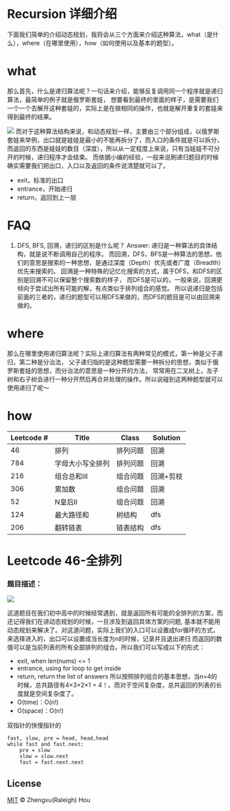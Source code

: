 # Recursion 详细介绍

下面我们简单的介绍动态规划，我将会从三个方面来介绍这种算法，what（是什么），where（在哪里使用），how（如何使用以及基本的题型）。
# what
那么首先，什么是递归算法呢？一句话来介绍，能够反复调用同一个程序就是递归算法，最简单的例子就是俄罗斯套娃，
想要看到最终的里面的样子，是需要我们一个一个去解开这种套娃的，实际上是在做相同的操作，也就是解开重复的套娃来得到最终的结果。

![](taowa.png)
而对于这种算法结构来说，和动态规划一样，主要由三个部分组成，以俄罗斯套娃来举例，出口就是娃娃是最小的不能再拆分了，而入口的条件就是可以拆分，而返回的东西是娃娃的数目（深度），所以从一定程度上来说，只有当娃娃不可分开的时候，递归程序才会结束。
而依据小编的经验，一般来说刷递归题目的时候确实需要我们把出口，入口以及返回的条件说清楚就可以了。

- exit，标准的出口
- entrance，开始递归
- return，返回到上一层

# FAQ
1. DFS, BFS, 回溯，递归的区别是什么呢？
    Answer: 递归是一种算法的具体结构，就是说不断调用自己的程序。
    而回溯，DFS，BFS是一种算法的思想，他们的意思是搜索的一种思想，是通过深度（Depth）优先或者广度（Breadth）优先来搜索的。
    回溯是一种特殊的记忆化搜索的方式，属于DFS，和DFS的区别是回溯不可以保留整个搜索数的样子，
    而DFS是可以的，一般来说，回溯更倾向于尝试出所有可能的解，有点类似于排列组合的感觉。
    所以说递归是包括前面的三者的，递归的题型可以用DFS来做的，而DFS的题目是可以由回溯来做的。
    

# where
那么在哪里使用递归算法呢？实际上递归算法有两种常见的模式，第一种是父子递归，第二种是分治法，
父子递归指的是这种题型需要一种拆分的思想，类似于俄罗斯套娃的思想，而分治法的意思是一种分开的方法，
常常用在二叉树上，左子树和右子树会进行一种分开然后再合并处理的操作。所以说碰到这两种题型就可以使用递归了呢～

# how

| Leetcode # | Title | Class | Solution|
|---| ----- | -------- | ---------| 
|46 | 排列 | 排列问题 | 回溯
|784 | 字母大小写全排列 | 排列问题 | 回溯
|216 | 组合总和III | 组合问题 | 回溯+剪枝
|306 | 累加数 | 组合问题 | 回溯
|52 | N皇后II | 组合问题 | 回溯
|124 | 最大路径和 | 树结构 | dfs
|206 | 翻转链表 | 链表结构 | dfs
 
# Leetcode 46-全排列
### 题目描述：

![](46_1.png)

这道题目在我们初中高中的时候经常遇到，就是返回所有可能的全排列的方案，而还记得我们在讲动态规划的时候，一旦涉及到返回具体方案的问题,
基本就不能用动态规划来解决了。对这道问题，实际上我们的入口可以设置成for循环的方式，来选择进入的，出口可以设置成当长度为n的时候，记录并且退出递归
而返回的数值可以是当前列表的所有全部排列的组合。所以我们可以写成以下的形式：
- exit, when len(nums) <= 1
- entrance, using for loop to get inside
- return, return the list of answers 
所以按照排列组合的基本思想，当n=4的时候，总共路径有4×3×2×1 = 4！。而对于空间复杂度，总共返回的列表的长度就是空间复杂度了。
- O(time)：O(n!)
- O(space)：O(n!)

双指针的快慢指针的
```
fast, slow, pre = head, head,head
while fast and fast.next:
    pre = slow
    slow = slow.next
    fast = fast.next.next
```


## License

[MIT](LICENSE) © Zhengxu(Raleigh) Hou


